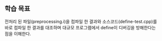 ## 학습 목표
전처리 된 파일(preprocessing.i)을 컴파일 한 결과와 소스코드(define-test.cpp)를 바로 컴파일 한 결과를 대조하며 대규모 프로그램에서 define이 디버깅을 방해한다는 점을 이해한다.